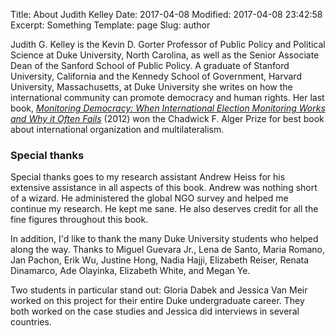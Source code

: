 Title: About Judith Kelley
Date: 2017-04-08
Modified: 2017-04-08 23:42:58
Excerpt: Something
Template: page
Slug: author


Judith G. Kelley is the Kevin D. Gorter Professor of Public Policy and Political Science at Duke University, North Carolina, as well as the Senior Associate Dean of the Sanford School of Public Policy. A graduate of Stanford University, California and the Kennedy School of Government, Harvard University, Massachusetts, at Duke University she writes on how the international community can promote democracy and human rights. Her last book, [*Monitoring Democracy: When International Election Monitoring Works and Why it Often Fails*](http://press.princeton.edu/titles/9748.html) (2012) won the Chadwick F. Alger Prize for best book about international organization and multilateralism.


### Special thanks

Special thanks goes to my research assistant Andrew Heiss for his extensive assistance in all aspects of this book. Andrew was nothing short of a wizard. He administered the global NGO survey and helped me continue my research. He kept me sane. He also deserves credit for all the fine figures throughout this book.

In addition, I'd like to thank the many Duke University students who helped along the way. Thanks to Miguel Guevara Jr., Lena de Santo, Maria Romano, Jan Pachon, Erik Wu, Justine Hong, Nadia Hajji, Elizabeth Reiser, Renata Dinamarco, Ade Olayinka, Elizabeth White, and Megan Ye. 

Two students in particular stand out: Gloria Dabek and Jessica Van Meir worked on this project for their entire Duke undergraduate career. They both worked on the case studies and Jessica did interviews in several countries.
